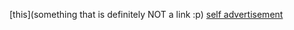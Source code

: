 [this](something that is definitely NOT a link :p)
[self advertisement](https://starnaphie.github.io/cse15l-lab-reports/)